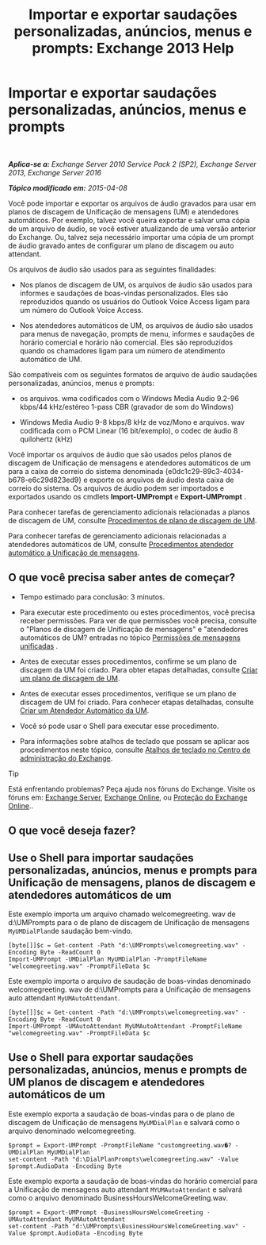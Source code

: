 ﻿---
title: 'Importar e exportar saudações personalizadas, anúncios, menus e prompts: Exchange 2013 Help'
TOCTitle: Importar e exportar saudações personalizadas, anúncios, menus e prompts
ms:assetid: e82da5d5-625f-4d8b-8d31-ac45513aacfd
ms:mtpsurl: https://technet.microsoft.com/pt-br/library/Ee681667(v=EXCHG.150)
ms:contentKeyID: 54651992
ms.date: 05/22/2018
mtps_version: v=EXCHG.150
ms.translationtype: MT
---

# Importar e exportar saudações personalizadas, anúncios, menus e prompts

 

_**Aplica-se a:** Exchange Server 2010 Service Pack 2 (SP2), Exchange Server 2013, Exchange Server 2016_

_**Tópico modificado em:** 2015-04-08_

Você pode importar e exportar os arquivos de áudio gravados para usar em planos de discagem de Unificação de mensagens (UM) e atendedores automáticos. Por exemplo, talvez você queira exportar e salvar uma cópia de um arquivo de áudio, se você estiver atualizando de uma versão anterior do Exchange. Ou, talvez seja necessário importar uma cópia de um prompt de áudio gravado antes de configurar um plano de discagem ou auto attendant.

Os arquivos de áudio são usados para as seguintes finalidades:

  - Nos planos de discagem de UM, os arquivos de áudio são usados para informes e saudações de boas-vindas personalizados. Eles são reproduzidos quando os usuários do Outlook Voice Access ligam para um número do Outlook Voice Access.

  - Nos atendedores automáticos de UM, os arquivos de áudio são usados para menus de navegação, prompts de menu, informes e saudações de horário comercial e horário não comercial. Eles são reproduzidos quando os chamadores ligam para um número de atendimento automático de UM.

São compatíveis com os seguintes formatos de arquivo de áudio saudações personalizadas, anúncios, menus e prompts:

  - os arquivos. wma codificados com o Windows Media Audio 9.2-96 kbps/44 kHz/estéreo 1-pass CBR (gravador de som do Windows)

  - Windows Media Audio 9-8 kbps/8 kHz de voz/Mono e arquivos. wav codificada com o PCM Linear (16 bit/exemplo), o codec de áudio 8 quilohertz (kHz)

Você importar os arquivos de áudio que são usados pelos planos de discagem de Unificação de mensagens e atendedores automáticos de um para a caixa de correio do sistema denominada {e0dc1c29-89c3-4034-b678-e6c29d823ed9} e exporte os arquivos de áudio desta caixa de correio do sistema. Os arquivos de áudio podem ser importados e exportados usando os cmdlets **Import-UMPrompt** e **Export-UMPrompt** .

Para conhecer tarefas de gerenciamento adicionais relacionadas a planos de discagem de UM, consulte [Procedimentos de plano de discagem de UM](um-dial-plan-procedures-exchange-2013-help.md).

Para conhecer tarefas de gerenciamento adicionais relacionadas a atendedores automáticos de UM, consulte [Procedimentos atendedor automático a Unificação de mensagens](um-auto-attendant-procedures-exchange-2013-help.md).

## O que você precisa saber antes de começar?

  - Tempo estimado para conclusão: 3 minutos.

  - Para executar este procedimento ou estes procedimentos, você precisa receber permissões. Para ver de que permissões você precisa, consulte o "Planos de discagem de Unificação de mensagens" e "atendedores automáticos de UM? entradas no tópico [Permissões de mensagens unificadas](unified-messaging-permissions-exchange-2013-help.md) .

  - Antes de executar esses procedimentos, confirme se um plano de discagem da UM foi criado. Para obter etapas detalhadas, consulte [Criar um plano de discagem de UM](create-a-um-dial-plan-exchange-2013-help.md).

  - Antes de executar esses procedimentos, verifique se um plano de discagem de UM foi criado. Para conhecer etapas detalhadas, consulte [Criar um Atendedor Automático da UM](create-a-um-auto-attendant-exchange-2013-help.md).

  - Você só pode usar o Shell para executar esse procedimento.

  - Para informações sobre atalhos de teclado que possam se aplicar aos procedimentos neste tópico, consulte [Atalhos de teclado no Centro de administração do Exchange](keyboard-shortcuts-in-the-exchange-admin-center-exchange-online-protection-help.md).


> [!TIP]
> Está enfrentando problemas? Peça ajuda nos fóruns do Exchange. Visite os fóruns em: <A href="https://go.microsoft.com/fwlink/p/?linkid=60612">Exchange Server</A>, <A href="https://go.microsoft.com/fwlink/p/?linkid=267542">Exchange Online</A>, ou <A href="https://go.microsoft.com/fwlink/p/?linkid=285351">Proteção do Exchange Online</A>..



## O que você deseja fazer?

## Use o Shell para importar saudações personalizadas, anúncios, menus e prompts para Unificação de mensagens, planos de discagem e atendedores automáticos de um

Este exemplo importa um arquivo chamado welcomegreeting. wav de d:\\UMPrompts para o de plano de discagem de Unificação de mensagens `MyUMDialPlan`de saudação bem-vindo.

    [byte[]]$c = Get-content -Path "d:\UMPrompts\welcomegreeting.wav" -Encoding Byte -ReadCount 0
    Import-UMPrompt -UMDialPlan MyUMDialPlan -PromptFileName "welcomegreeting.wav" -PromptFileData $c

Este exemplo importa o arquivo de saudação de boas-vindas denominado welcomegreeting. wav de d:\\UMPrompts para a Unificação de mensagens auto attendant `MyUMAutoAttendant`.

    [byte[]]$c = Get-content -Path "d:\UMPrompts\welcomegreeting.wav" -Encoding Byte -ReadCount 0
    Import-UMPrompt -UMAutoAttendant MyUMAutoAttendant -PromptFileName "welcomegreeting.wav" -PromptFileData $c

## Use o Shell para exportar saudações personalizadas, anúncios, menus e prompts de UM planos de discagem e atendedores automáticos de um

Este exemplo exporta a saudação de boas-vindas para o de plano de discagem de Unificação de mensagens `MyUMDialPlan` e salvará como o arquivo denominado welcomegreeting.

    $prompt = Export-UMPrompt -PromptFileName "customgreeting.wav�? -UMDialPlan MyUMDialPlan
    set-content -Path "d:\DialPlanPrompts\welcomegreeting.wav" -Value $prompt.AudioData -Encoding Byte

Este exemplo exporta a saudação de boas-vindas do horário comercial para a Unificação de mensagens auto attendant `MYUMAutoAttendant` e salvará como o arquivo denominado BusinessHoursWelcomeGreeting.wav.

    $prompt = Export-UMPrompt -BusinessHoursWelcomeGreeting -UMAutoAttendant MyUMAutoAttendant
    set-content -Path "d:\UMPrompts\BusinessHoursWelcomeGreeting.wav" -Value $prompt.AudioData -Encoding Byte

